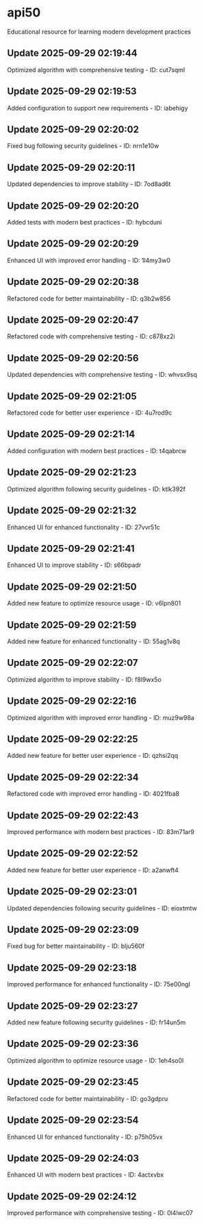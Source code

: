 # api50
Educational resource for learning modern development practices

## Update 2025-09-29 02:19:44
Optimized algorithm with comprehensive testing - ID: cut7sqml


## Update 2025-09-29 02:19:53
Added configuration to support new requirements - ID: iabehigy


## Update 2025-09-29 02:20:02
Fixed bug following security guidelines - ID: nrn1e10w


## Update 2025-09-29 02:20:11
Updated dependencies to improve stability - ID: 7od8ad6t


## Update 2025-09-29 02:20:20
Added tests with modern best practices - ID: hybcduni


## Update 2025-09-29 02:20:29
Enhanced UI with improved error handling - ID: 1l4my3w0


## Update 2025-09-29 02:20:38
Refactored code for better maintainability - ID: q3b2w856


## Update 2025-09-29 02:20:47
Refactored code with comprehensive testing - ID: c878xz2i


## Update 2025-09-29 02:20:56
Updated dependencies with comprehensive testing - ID: whvsx9sq


## Update 2025-09-29 02:21:05
Refactored code for better user experience - ID: 4u7rod9c


## Update 2025-09-29 02:21:14
Added configuration with modern best practices - ID: t4qabrcw


## Update 2025-09-29 02:21:23
Optimized algorithm following security guidelines - ID: ktlk392f


## Update 2025-09-29 02:21:32
Enhanced UI for enhanced functionality - ID: 27vvr51c


## Update 2025-09-29 02:21:41
Enhanced UI to improve stability - ID: s66bpadr


## Update 2025-09-29 02:21:50
Added new feature to optimize resource usage - ID: v6lpn801


## Update 2025-09-29 02:21:59
Added new feature for enhanced functionality - ID: 55ag1v8q


## Update 2025-09-29 02:22:07
Optimized algorithm to improve stability - ID: f8l9wx5o


## Update 2025-09-29 02:22:16
Optimized algorithm with improved error handling - ID: muz9w98a


## Update 2025-09-29 02:22:25
Added new feature for better user experience - ID: qzhsi2qq


## Update 2025-09-29 02:22:34
Refactored code with improved error handling - ID: 4021fba8


## Update 2025-09-29 02:22:43
Improved performance with modern best practices - ID: 83m71ar9


## Update 2025-09-29 02:22:52
Added new feature for better user experience - ID: a2anwft4


## Update 2025-09-29 02:23:01
Updated dependencies following security guidelines - ID: eioxtmtw


## Update 2025-09-29 02:23:09
Fixed bug for better maintainability - ID: blju560f


## Update 2025-09-29 02:23:18
Improved performance for enhanced functionality - ID: 75e00ngl


## Update 2025-09-29 02:23:27
Added new feature following security guidelines - ID: fr14un5m


## Update 2025-09-29 02:23:36
Optimized algorithm to optimize resource usage - ID: 1eh4so0l


## Update 2025-09-29 02:23:45
Refactored code for better maintainability - ID: go3gdpru


## Update 2025-09-29 02:23:54
Enhanced UI for enhanced functionality - ID: p75h05vx


## Update 2025-09-29 02:24:03
Enhanced UI with modern best practices - ID: 4actxvbx


## Update 2025-09-29 02:24:12
Improved performance with comprehensive testing - ID: 0l4lwc07

